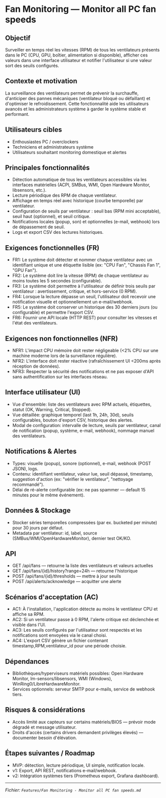 # Fan Monitoring — Monitor all PC fan speeds

## Objectif

Surveiller en temps réel les vitesses (RPM) de tous les ventilateurs présents dans le PC (CPU, GPU, boîtier, alimentation si disponible), afficher ces valeurs dans une interface utilisateur et notifier l'utilisateur si une valeur sort des seuils configurés.

## Contexte et motivation

La surveillance des ventilateurs permet de prévenir la surchauffe, d'anticiper des pannes mécaniques (ventilateur bloqué ou défaillant) et d'optimiser le refroidissement. Cette fonctionnalité aide les utilisateurs avancés et les administrateurs système à garder le système stable et performant.

## Utilisateurs cibles

- Enthousiastes PC / overclockers
- Techniciens et administrateurs système
- Utilisateurs souhaitant monitoring domestique et alertes

## Principales fonctionnalités

- Détection automatique de tous les ventilateurs accessibles via les interfaces matérielles (ACPI, SMBus, WMI, Open Hardware Monitor, libsensors, etc.).
- Lecture périodique des RPM de chaque ventilateur.
- Affichage en temps réel avec historique (courbe temporelle) par ventilateur.
- Configuration de seuils par ventilateur : seuil bas (RPM mini acceptable), seuil haut (optionnel), et seuil critique.
- Notifications locales (popup, son) et optionnelles (e-mail, webhook) lors de dépassement de seuil.
- Logs et export CSV des lectures historiques.

## Exigences fonctionnelles (FR)

- FR1: Le système doit détecter et nommer chaque ventilateur avec un identifiant unique et une étiquette lisible (ex: "CPU Fan", "Chassis Fan 1", "GPU Fan").
- FR2: Le système doit lire la vitesse (RPM) de chaque ventilateur au moins toutes les 5 secondes (configurable).
- FR3: Le système doit permettre à l'utilisateur de définir trois seuils par ventilateur : avertissement, critique, et hors-service (0 RPM).
- FR4: Lorsque la lecture dépasse un seuil, l'utilisateur doit recevoir une notification visuelle et optionnellement un e-mail/webhook.
- FR5: Le système doit conserver un historique des 30 derniers jours (ou configurable) et permettre l'export CSV.
- FR6: Fournir une API locale (HTTP REST) pour consulter les vitesses et l'état des ventilateurs.

## Exigences non fonctionnelles (NFR)

- NFR1: L'impact CPU mémoire doit rester négligeable (<2% CPU sur une machine moderne lors de la surveillance régulière).
- NFR2: L'interface doit rester réactive (rafraîchissement UI <200ms après réception de données).
- NFR3: Respecter la sécurité des notifications et ne pas exposer d'API sans authentification sur les interfaces réseau.

## Interface utilisateur (UI)

- Vue d'ensemble: liste des ventilateurs avec RPM actuels, étiquettes, statut (OK, Warning, Critical, Stopped).
- Vue détaillée: graphique temporel (last 1h, 24h, 30d), seuils configurables, bouton d'export CSV, historique des alertes.
- Modal de configuration: intervalle de lecture, seuils par ventilateur, canal de notification (popup, système, e-mail, webhook), nommage manuel des ventilateurs.

## Notifications & Alertes

- Types: visuelle (popup), sonore (optionnel), e-mail, webhook (POST JSON), logs.
- Contenu: identifiant ventilateur, valeur lue, seuil dépassé, timestamp, suggestion d'action (ex: "vérifier le ventilateur", "nettoyage recommandé").
- Délai de ré-alerte configurable (ex: ne pas spammer — default 15 minutes pour le même événement).

## Données & Stockage

- Stocker séries temporelles compressées (par ex. bucketed per minute) pour 30 jours par défaut.
- Metadata par ventilateur: id, label, source (SMBus/WMI/OpenHardwareMonitor), dernier test OK/KO.

## API

- GET /api/fans — retourne la liste des ventilateurs et valeurs actuelles
- GET /api/fans/{id}/history?range=24h — retourne l'historique
- POST /api/fans/{id}/thresholds — mettre à jour seuils
- POST /api/alerts/acknowledge — acquitter une alerte

## Scénarios d'acceptation (AC)

- AC1: À l'installation, l'application détecte au moins le ventilateur CPU et affiche sa RPM.
- AC2: Si un ventilateur passe à 0 RPM, l'alerte critique est déclenchée et visible dans l'UI.
- AC3: Les seuils configurés par l'utilisateur sont respectés et les notifications sont envoyées via le canal choisi.
- AC4: L'export CSV génère un fichier contenant timestamp,RPM,ventilateur_id pour une période choisie.

## Dépendances

- Bibliothèques/hyperviseurs matériels possibles: Open Hardware Monitor, lm-sensors/libsensors, WMI (Windows), WinRing0/LibreHardwareMonitor.
- Services optionnels: serveur SMTP pour e-mails, service de webhook tiers.

## Risques & considérations

- Accès limité aux capteurs sur certains matériels/BIOS — prévoir mode dégradé et message utilisateur.
- Droits d'accès (certains drivers demandent privilèges élevés) — documenter besoin d'élévation.

## Étapes suivantes / Roadmap

- MVP: détection, lecture périodique, UI simple, notification locale.
- v1: Export, API REST, notifications e-mail/webhook.
- v2: Intégration systèmes tiers (Prometheus export, Grafana dashboard).

---

*Fichier: `Features/Fan Monitoring - Monitor all PC fan speeds.md`*
